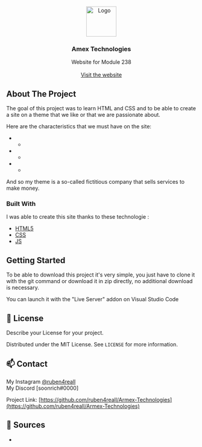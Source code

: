 
<!-- PROJECT LOGO -->
<br />
<p align="center">
  <a href="https://github.com/ruben4reall/Armex-Technologies/">
    <img href="assets\img\favicon.png" alt="Logo" width="80" height="80">
  </a>

  <h3 align="center">Amex Technologies</h3>

  <p align="center">
    Website for Module 238 
    <br />
    <br />
    <a href="">Visit the website</a>

  </p>
</p>

<!-- ABOUT THE PROJECT -->
## About The Project

The goal of this project was to learn HTML and CSS and to be able to create a site on a theme that we like or that we are passionate about. 

Here are the characteristics that we must have on the site:
* -
* -
* -

And so my theme is a so-called fictitious company that sells services to make money.


### Built With
I was able to create this site thanks to these technologie :
* [HTML5](https://fr.wikipedia.org/wiki/HTML5)
* [CSS](https://en.wikipedia.org/wiki/CSS)
* [JS](https://www.javascript.com/)



<!-- GETTING STARTED -->
## Getting Started

To be able to download this project it's very simple, you just have to clone it with the git command or download it in zip directly, no additional download is necessary. 

You can launch it with the "Live Server" addon on Visual Studio Code 


<!-- LICENSE -->
## 📝 License
Describe your License for your project. 

Distributed under the MIT License. See `LICENSE` for more information.



<!-- CONTACT -->
## 📫 Contact

My Instagram [@ruben4reall](https://instagram.com/ruben4reall)
<br />My Discord [soonrich#0000]

Project Link: [https://github.com/ruben4reall/Armex-Technologies](https://github.com/ruben4reall/Armex-Technologies)


<!-- SOURCES -->
## 🔗 Sources
-